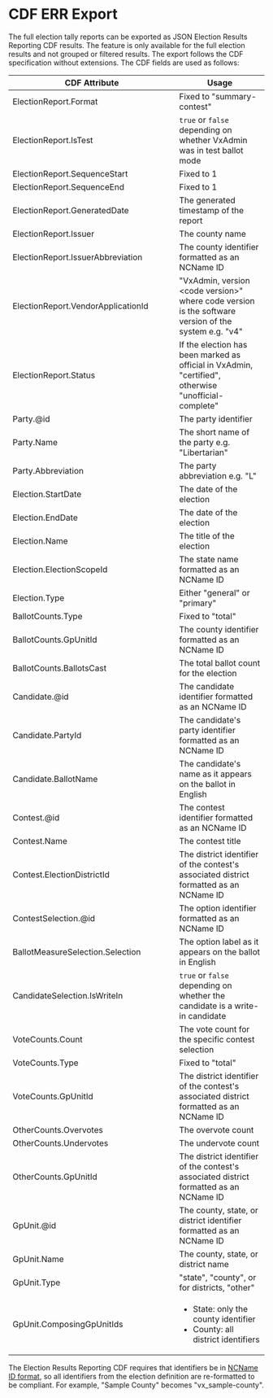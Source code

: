 # CDF ERR Export

The full election tally reports can be exported as JSON Election Results Reporting CDF results. The feature is only available for the full election results and not grouped or filtered results. The export follows the CDF specification without extensions. The CDF fields are used as follows:

<table><thead><tr><th width="312">CDF Attribute</th><th>Usage</th></tr></thead><tbody><tr><td>ElectionReport.Format</td><td>Fixed to "summary-contest"</td></tr><tr><td>ElectionReport.IsTest</td><td><code>true</code> or <code>false</code> depending on whether VxAdmin was in test ballot mode</td></tr><tr><td>ElectionReport.SequenceStart</td><td>Fixed to 1</td></tr><tr><td>ElectionReport.SequenceEnd</td><td>Fixed to 1</td></tr><tr><td>ElectionReport.GeneratedDate</td><td>The generated timestamp of the report</td></tr><tr><td>ElectionReport.Issuer</td><td>The county name</td></tr><tr><td>ElectionReport.IssuerAbbreviation</td><td>The county identifier formatted as an NCName ID</td></tr><tr><td>ElectionReport.VendorApplicationId</td><td>"VxAdmin, version &#x3C;code version>" where code version is the software version of the system e.g. "v4"</td></tr><tr><td>ElectionReport.Status</td><td>If the election has been marked as official in VxAdmin, "certified", otherwise "unofficial-complete"</td></tr><tr><td>Party.@id</td><td>The party identifier</td></tr><tr><td>Party.Name</td><td>The short name of the party e.g. "Libertarian"</td></tr><tr><td>Party.Abbreviation</td><td>The party abbreviation e.g. "L"</td></tr><tr><td>Election.StartDate</td><td>The date of the election</td></tr><tr><td>Election.EndDate</td><td>The date of the election</td></tr><tr><td>Election.Name</td><td>The title of the election</td></tr><tr><td>Election.ElectionScopeId</td><td>The state name formatted as an NCName ID</td></tr><tr><td>Election.Type</td><td>Either "general" or "primary"</td></tr><tr><td>BallotCounts.Type</td><td>Fixed to "total"</td></tr><tr><td>BallotCounts.GpUnitId</td><td>The county identifier formatted as an NCName ID</td></tr><tr><td>BallotCounts.BallotsCast</td><td>The total ballot count for the election</td></tr><tr><td>Candidate.@id</td><td>The candidate identifier formatted as an NCName ID</td></tr><tr><td>Candidate.PartyId</td><td>The candidate's party identifier formatted as an NCName ID</td></tr><tr><td>Candidate.BallotName</td><td>The candidate's name as it appears on the ballot in English</td></tr><tr><td>Contest.@id</td><td>The contest identifier formatted as an NCName ID</td></tr><tr><td>Contest.Name</td><td>The contest title</td></tr><tr><td>Contest.ElectionDistrictId</td><td>The district identifier of the contest's associated district formatted as an NCName ID</td></tr><tr><td>ContestSelection.@id</td><td>The option identifier formatted as an NCName ID</td></tr><tr><td>BallotMeasureSelection.Selection</td><td>The option label as it appears on the ballot in English</td></tr><tr><td>CandidateSelection.IsWriteIn</td><td><code>true</code> or <code>false</code> depending on whether the candidate is a write-in candidate</td></tr><tr><td>VoteCounts.Count</td><td>The vote count for the specific contest selection</td></tr><tr><td>VoteCounts.Type</td><td>Fixed to "total"</td></tr><tr><td>VoteCounts.GpUnitId</td><td>The district identifier of the contest's associated district formatted as an NCName ID</td></tr><tr><td>OtherCounts.Overvotes</td><td>The overvote count</td></tr><tr><td>OtherCounts.Undervotes</td><td>The undervote count</td></tr><tr><td>OtherCounts.GpUnitId</td><td>The district identifier of the contest's associated district formatted as an NCName ID</td></tr><tr><td>GpUnit.@id</td><td>The county, state, or district identifier formatted as an NCName ID</td></tr><tr><td>GpUnit.Name</td><td>The county, state, or district name</td></tr><tr><td>GpUnit.Type</td><td>"state", "county", or for districts, "other"</td></tr><tr><td>GpUnit.ComposingGpUnitIds</td><td><ul><li>State: only the county identifier</li><li>County: all district identifiers</li></ul></td></tr></tbody></table>

The Election Results Reporting CDF requires that identifiers be in [NCName ID format](https://www.w3.org/TR/xml-names/#NT-NCName), so all identifiers from the election definition are re-formatted to be compliant. For example, "Sample County" becomes "vx\_sample-county".
